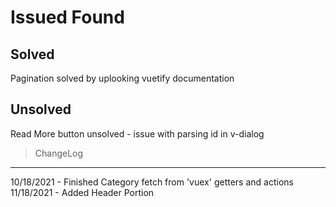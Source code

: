 # Issued Found
## Solved
Pagination solved by uplooking vuetify documentation
## Unsolved
Read More button unsolved - issue with parsing id in v-dialog  

>ChangeLog
---
10/18/2021 - Finished Category fetch from 'vuex' getters and actions 
11/18/2021 - Added Header Portion



